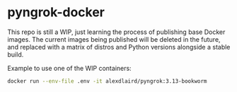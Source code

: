 # pyngrok-docker

This repo is still a WIP, just learning the process of publishing base Docker images. The current images
being published will be deleted in the future, and replaced with a matrix of distros and Python versions
alongside a stable build.

Example to use one of the WIP containers:

```sh
docker run --env-file .env -it alexdlaird/pyngrok:3.13-bookworm
```
